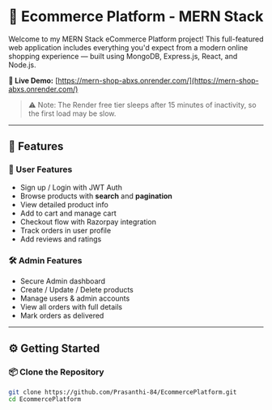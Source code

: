 # 🛒 Ecommerce Platform - MERN Stack

Welcome to my MERN Stack eCommerce Platform project! This full-featured web application includes everything you'd expect from a modern online shopping experience — built using MongoDB, Express.js, React, and Node.js.

**🔗 Live Demo:** [https://mern-shop-abxs.onrender.com/](https://mern-shop-abxs.onrender.com/)

> ⚠️ Note: The Render free tier sleeps after 15 minutes of inactivity, so the first load may be slow.

---

## 🚀 Features

### 👤 User Features
- Sign up / Login with JWT Auth
- Browse products with **search** and **pagination**
- View detailed product info
- Add to cart and manage cart
- Checkout flow with Razorpay integration
- Track orders in user profile
- Add reviews and ratings

### 🛠 Admin Features
- Secure Admin dashboard
- Create / Update / Delete products
- Manage users & admin accounts
- View all orders with full details
- Mark orders as delivered

---

## ⚙️ Getting Started

### 📦 Clone the Repository

```bash
git clone https://github.com/Prasanthi-84/EcommercePlatform.git
cd EcommercePlatform
